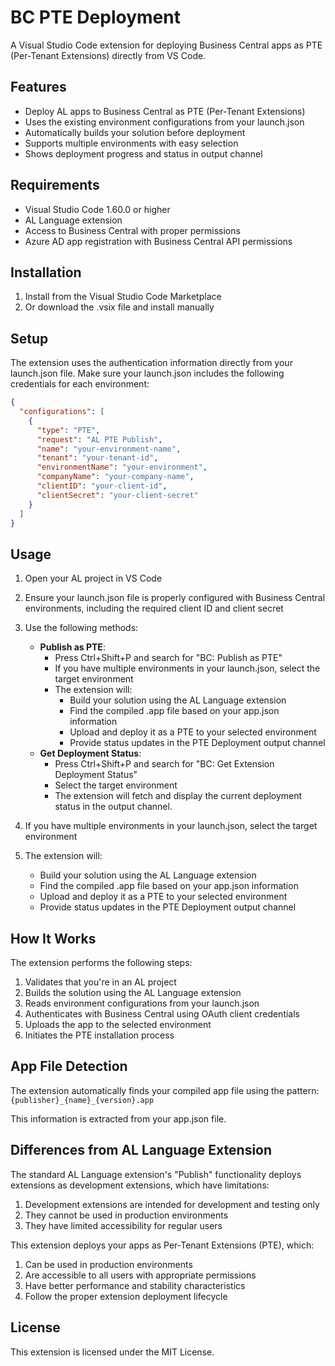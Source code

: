 # BC PTE Deployment

A Visual Studio Code extension for deploying Business Central apps as PTE (Per-Tenant Extensions) directly from VS Code.

## Features

- Deploy AL apps to Business Central as PTE (Per-Tenant Extensions)
- Uses the existing environment configurations from your launch.json
- Automatically builds your solution before deployment
- Supports multiple environments with easy selection
- Shows deployment progress and status in output channel

## Requirements

- Visual Studio Code 1.60.0 or higher
- AL Language extension
- Access to Business Central with proper permissions
- Azure AD app registration with Business Central API permissions

## Installation

1. Install from the Visual Studio Code Marketplace
2. Or download the .vsix file and install manually

## Setup

The extension uses the authentication information directly from your launch.json file. Make sure your launch.json includes the following credentials for each environment:

```json
{
  "configurations": [
    {
      "type": "PTE",
      "request": "AL PTE Publish",
      "name": "your-environment-name",
      "tenant": "your-tenant-id",
      "environmentName": "your-environment",
      "companyName": "your-company-name",
      "clientID": "your-client-id",
      "clientSecret": "your-client-secret"
    }
  ]
}
```

## Usage

1. Open your AL project in VS Code
2. Ensure your launch.json file is properly configured with Business Central environments, including the required client ID and client secret
3. Use the following methods:
   - **Publish as PTE**:
     - Press Ctrl+Shift+P and search for "BC: Publish as PTE"
     - If you have multiple environments in your launch.json, select the target environment
     - The extension will:
       - Build your solution using the AL Language extension
       - Find the compiled .app file based on your app.json information
       - Upload and deploy it as a PTE to your selected environment
       - Provide status updates in the PTE Deployment output channel
   - **Get Deployment Status**:
     - Press Ctrl+Shift+P and search for "BC: Get Extension Deployment Status"
     - Select the target environment
     - The extension will fetch and display the current deployment status in the output channel.

4. If you have multiple environments in your launch.json, select the target environment
5. The extension will:
   - Build your solution using the AL Language extension
   - Find the compiled .app file based on your app.json information
   - Upload and deploy it as a PTE to your selected environment
   - Provide status updates in the PTE Deployment output channel

## How It Works

The extension performs the following steps:
1. Validates that you're in an AL project
2. Builds the solution using the AL Language extension
3. Reads environment configurations from your launch.json
4. Authenticates with Business Central using OAuth client credentials
5. Uploads the app to the selected environment
6. Initiates the PTE installation process

## App File Detection

The extension automatically finds your compiled app file using the pattern:
`{publisher}_{name}_{version}.app`

This information is extracted from your app.json file.

## Differences from AL Language Extension

The standard AL Language extension's "Publish" functionality deploys extensions as development extensions, which have limitations:

1. Development extensions are intended for development and testing only
2. They cannot be used in production environments
3. They have limited accessibility for regular users

This extension deploys your apps as Per-Tenant Extensions (PTE), which:

1. Can be used in production environments
2. Are accessible to all users with appropriate permissions
3. Have better performance and stability characteristics
4. Follow the proper extension deployment lifecycle

## License

This extension is licensed under the MIT License.